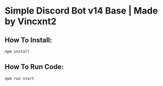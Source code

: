 # Simple Discord Bot v14 Base | Made by Vincxnt2

## How To Install:

`npm install`

## How To Run Code:

`npm run start`
